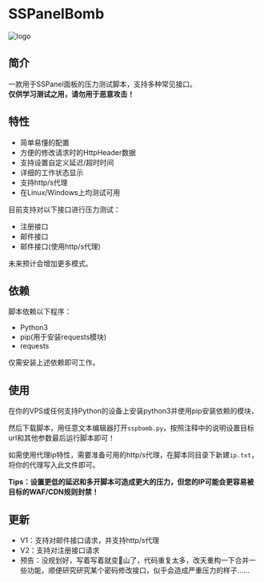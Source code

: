 # SSPanelBomb
![logo](https://bit-images.bj.bcebos.com/bit-new/file/20201011/iyl9.png)

## 简介
一款用于SSPanel面板的压力测试脚本，支持多种常见接口。  
**仅供学习测试之用，请勿用于恶意攻击！**

## 特性
- 简单易懂的配置
- 方便的修改请求时的HttpHeader数据
- 支持设置自定义延迟/超时时间
- 详细的工作状态显示
- 支持http/s代理
- 在Linux/Windows上均测试可用

目前支持对以下接口进行压力测试：

- 注册接口
- 邮件接口
- 邮件接口(使用http/s代理)

未来预计会增加更多模式。

## 依赖
脚本依赖以下程序：
- Python3
- pip(用于安装requests模块)
- requests

仅需安装上述依赖即可工作。

## 使用
在你的VPS或任何支持Python的设备上安装python3并使用pip安装依赖的模块，

然后下载脚本，用任意文本编辑器打开`sspbomb.py`，按照注释中的说明设置目标url和其他参数最后运行脚本即可！

如需使用代理ip特性，需要准备可用的http/s代理，在脚本同目录下新建`ip.txt`，将你的代理写入此文件即可。

**Tips：设置更低的延迟和多开脚本可造成更大的压力，但您的IP可能会更容易被目标的WAF/CDN规则封禁！**

## 更新
- V1：支持对邮件接口请求，并支持http/s代理
- V2：支持对注册接口请求
- 预告：没规划好，写着写着就变💩山了，代码重复太多，改天重构一下合并一些功能，顺便研究研究某个密码修改接口，似乎会造成严重压力的样子……
